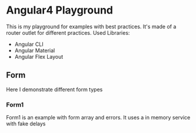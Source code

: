 # Angular4 Playground
This is my playground for examples with best practices. It's made of a router outlet for different practices.
Used Libraries:
 - Angular CLI
 - Angular Material
 - Angular Flex Layout

## Form
Here I demonstrate different form types

### Form1
Form1 is an example with form array and errors. It uses a in memory service with fake delays
